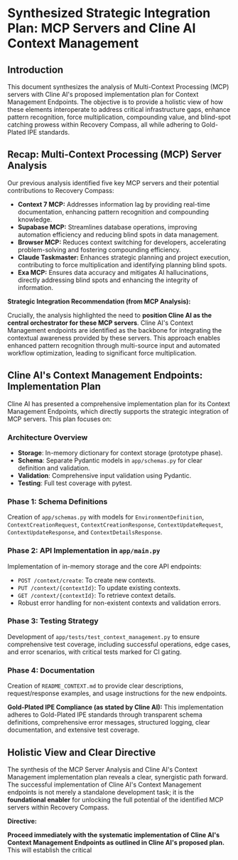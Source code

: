 # Synthesized Strategic Integration Plan: MCP Servers and Cline AI Context Management

## Introduction

This document synthesizes the analysis of Multi-Context Processing (MCP) servers with Cline AI's proposed implementation plan for Context Management Endpoints. The objective is to provide a holistic view of how these elements interoperate to address critical infrastructure gaps, enhance pattern recognition, force multiplication, compounding value, and blind-spot catching prowess within Recovery Compass, all while adhering to Gold-Plated IPE standards.

## Recap: Multi-Context Processing (MCP) Server Analysis

Our previous analysis identified five key MCP servers and their potential contributions to Recovery Compass:

*   **Context 7 MCP:** Addresses information lag by providing real-time documentation, enhancing pattern recognition and compounding knowledge.
*   **Supabase MCP:** Streamlines database operations, improving automation efficiency and reducing blind spots in data management.
*   **Browser MCP:** Reduces context switching for developers, accelerating problem-solving and fostering compounding efficiency.
*   **Claude Taskmaster:** Enhances strategic planning and project execution, contributing to force multiplication and identifying planning blind spots.
*   **Exa MCP:** Ensures data accuracy and mitigates AI hallucinations, directly addressing blind spots and enhancing the integrity of information.

**Strategic Integration Recommendation (from MCP Analysis):**

Crucially, the analysis highlighted the need to **position Cline AI as the central orchestrator for these MCP servers**. Cline AI's Context Management endpoints are identified as the backbone for integrating the contextual awareness provided by these servers. This approach enables enhanced pattern recognition through multi-source input and automated workflow optimization, leading to significant force multiplication.

## Cline AI's Context Management Endpoints: Implementation Plan

Cline AI has presented a comprehensive implementation plan for its Context Management Endpoints, which directly supports the strategic integration of MCP servers. This plan focuses on:

### Architecture Overview
*   **Storage**: In-memory dictionary for context storage (prototype phase).
*   **Schema**: Separate Pydantic models in `app/schemas.py` for clear definition and validation.
*   **Validation**: Comprehensive input validation using Pydantic.
*   **Testing**: Full test coverage with pytest.

### Phase 1: Schema Definitions
Creation of `app/schemas.py` with models for `EnvironmentDefinition`, `ContextCreationRequest`, `ContextCreationResponse`, `ContextUpdateRequest`, `ContextUpdateResponse`, and `ContextDetailsResponse`.

### Phase 2: API Implementation in `app/main.py`
Implementation of in-memory storage and the core API endpoints:
*   `POST /context/create`: To create new contexts.
*   `PUT /context/{contextId}`: To update existing contexts.
*   `GET /context/{contextId}`: To retrieve context details.
*   Robust error handling for non-existent contexts and validation errors.

### Phase 3: Testing Strategy
Development of `app/tests/test_context_management.py` to ensure comprehensive test coverage, including successful operations, edge cases, and error scenarios, with critical tests marked for CI gating.

### Phase 4: Documentation
Creation of `README_CONTEXT.md` to provide clear descriptions, request/response examples, and usage instructions for the new endpoints.

**Gold-Plated IPE Compliance (as stated by Cline AI):**
This implementation adheres to Gold-Plated IPE standards through transparent schema definitions, comprehensive error messages, structured logging, clear documentation, and extensive test coverage.

## Holistic View and Clear Directive

The synthesis of the MCP Server Analysis and Cline AI's Context Management implementation plan reveals a clear, synergistic path forward. The successful implementation of Cline AI's Context Management endpoints is not merely a standalone development task; it is the **foundational enabler** for unlocking the full potential of the identified MCP servers within Recovery Compass.

**Directive:**

**Proceed immediately with the systematic implementation of Cline AI's Context Management Endpoints as outlined in Cline AI's proposed plan.** This will establish the critical 

